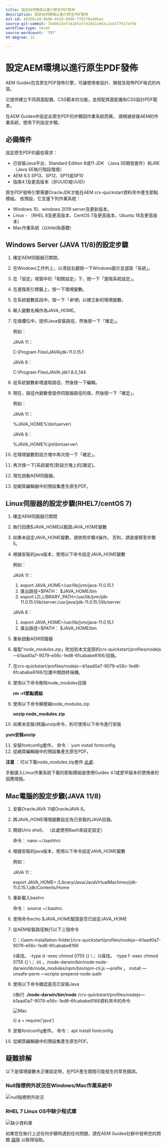 ```yaml
---
title: 設定AEM環境以進行原生PDF發佈
description: 設定AEM環境以進行原生PDF發佈
exl-id: 40266ca0-0b0b-4418-b606-f70270addbaa
source-git-commit: 7b48633ef2418fa7c91842a8d2c2a4177017ef58
workflow-type: tm+mt
source-wordcount: '797'
ht-degree: 1%

---
```


# 設定AEM環境以進行原生PDF發佈

AEM Guides包含原生PDF發佈引擎，可讓使用者設計、開發及發佈PDF格式的內容。

它提供建立不同頁面配置、CSS範本的功能，並搭配頁面配置和CSS設計PDF範本。

在AEM Guides中設定此原生PDF的步驟因作業系統而異。 請根據安裝AEM的作業系統，使用下列設定步驟。

## 必備條件

設定原生PDF的最低需求：

- 已安裝Java平台、Standard Edition 8或11 JDK （Java SE開發套件）和JRE （Java SE執行階段環境）
- AEM 6.5 SP13、SP12、SP11或SP10
- 指南4.1及更高版本（非UUID或UUID）

原生PDF發佈引擎需要OracleJDK才能在AEM crx-quickstart資料夾中產生節點模組。 依預設，它支援下列作業系統：

- Windows 10、windows 2019 server及更新版本。
- Linux - （RHEL 8及更高版本、CentOS 7及更高版本、Ubuntu 18及更高版本）
- Mac作業系統（以Intel為基礎）

## Windows Server (JAVA 11/8)的設定步驟

1. 確定AEM伺服器已關閉。
2. 在Windows工作列上，以滑鼠右鍵按一下Windows圖示並選取「系統」。
3. 在「設定」視窗中的「相關設定」下，按一下「進階系統設定」。
4. 在進階索引標籤上，按一下環境變數。
5. 在系統變數區段中，按一下「_新增_」以建立新的環境變數。
6. 輸入變數名稱作為JAVA_HOME。
7. 在值欄位中，提供Java安裝路徑，然後按一下「確定」。

   例如：

   JAVA 11：

   C:\Program Files\JAVA\jdk-11.0.15.1

   JAVA 8：

   C:\Program Files\JAVA\ jdk1.8.0_144

8. 從系統變數新增選取路徑，然後按一下編輯。

9. 現在，路徑內變數會提供伺服器路徑的值，然後按一下「確定」。

   例如：

   JAVA 11：

   %JAVA_HOME%\bin\server\

   JAVA 8：

   %JAVA_HOME%\jre\bin\server\

10. 在環境變數對話方塊中再次按一下「確定」。
11. 再次按一下[系統屬性]對話方塊上的[確定]。
12. 現在啟動AEM伺服器。
13. 從網頁編輯器中的預設集產生原生PDF。

## Linux伺服器的設定步驟(RHEL7/centOS 7)

1. 確定AEM伺服器已關閉
2. 執行回應$JAVA_HOME以驗證JAVA_HOME變數
3. 如果未設定JAVA_HOME變數，請依照步驟4操作。 否則，請直接移至步驟5。
4. 根據安裝的java版本，使用以下命令設定JAVA_HOME變數

   例如：

   JAVA 11：

   1. export JAVA\_HOME=/usr/lib/jvm/java-11.0.15.1
   2. 匯出路徑=$PATH： $JAVA\_HOME/bin
   3. export LD\_LIBRARY\_PATH=/usr/lib/jvm/jdk-11.0.15.1/lib/server:/usr/java/jdk-11.0.15.1/lib/server

   JAVA 8：

   1. export JAVA\_HOME=/usr/lib/jvm/java-11.0.15.1
   2. 匯出路徑=$PATH： $JAVA\_HOME/bin


5. 重新啟動AEM伺服器
6. 複製&quot;_node_modules.zip_」附加到本文底部的crx-quickstart/profiles/nodejs—b1aad0a7-9079-e56c-1ed8-6fcababe8166/目錄。
7. 在crx-quickstart/profiles/nodejs—b1aad0a7-9079-e56c-1ed8-6fcababe8166/位置中開啟終端機。
8. 使用以下命令刪除node_modules目錄

   **rm -rf節點模組**

9. 使用以下命令解壓縮node_modules.zip

   **unzip node_modules.zip**

10. 如果未安裝/辨識unzip命令，則可使用以下命令進行安裝

   **yum安裝unzip**

11. 安裝fontconfig套件。
命令： yum install fontconfig
12. 從網頁編輯器中的預設集產生原生PDF。

**注意** ：可以下載node_modules.zip套件 [此處](https://acrobat.adobe.com/link/track?uri=urn:aaid:scds:US:295d8f03-41e1-429b-8465-2761ce3c2fb3).

手動匯入Linux作業系統下載的節點模組是使用Guides 4.1或更早版本的使用者的因應措施。

## Mac電腦的設定步驟(JAVA 11/8)

1. 安裝OracleJAVA 11或OracleJAVA 8。
2. 將JAVA_HOME環境變數設定為已安裝的JAVA目錄。
3. 開啟Unix shell。
（此處使用Bash來設定設定）

   命令： nano ~/.bashhrc

4. 根據安裝的java版本，使用以下命令設定JAVA_HOME變數

   例如：

   JAVA 11：

   export JAVA\_HOME= /Library/Java/JavaVirtualMachines/jdk-11.0.15.1.jdk/Contents/Home

5. 重新載入bashrc

   命令： source ~/.bashrc.

6. 使用命令echo $JAVA_HOME驗證是否已設定JAVA_HOME

7. 從AEM安裝路徑執行以下三個命令

   C：/{aem-installation-folder}/crx-quickstart/profiles/nodejs—b1aad0a7-9079-e56c-1ed8-6fcababe8166

   i)尋找。 -type d -exec chmod 0755 {} \； ii)尋找。 -type f -exec chmod 0755 {} \； iii) 。/node-darwin/bin/node node-darwin/lib/node_modules/npm/bin/npm-cli.js —prefix 。 install —unsafe-perm —scripts-prepend-node-path

8. 使用以下命令確認是否已安裝Java

   i)執行 **./node-darwin/bin/node** /crx-quickstart/profiles/nodejs—b1aad0a7-9079-e56c-1ed8-6fcababe8166資料夾中的命令

   ![Mac](../assets/publishing/mac.png)

   ii) a = require(&#39;java&#39;)

9. 安裝fontconfig套件。
命令： apt install fontconfig

10. 從網頁編輯器中的預設集產生原生PDF。

## 疑難排解

以下是環境變數未正確設定時，在PDF產生期間可能發生的常見錯誤。

### Null指標例外狀況在Windows/Mac作業系統中

![null指標例外狀況](../assets/publishing/null-pointer-exception.png)

### RHEL 7 Linux OS中缺少程式庫

![缺少資料庫](../assets/publishing/missing-libraries.png)

如果您在執行上述任何步驟時遇到任何問題，請在AEM Guides社群中發佈您的問題 [論壇](https://experienceleaguecommunities.adobe.com/t5/experience-manager-guides/ct-p/aem-xml-documentation) 以取得協助。
